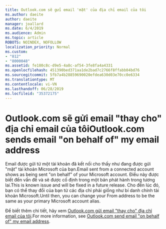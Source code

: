 ```yaml
---
title: Outlook.com sẽ gửi email 'mặt' của địa chỉ email của tôi
ms.author: daeite
author: daeite
manager: joallard
ms.date: 6/4/2019
ms.audience: Admin
ms.topic: article
ROBOTS: NOINDEX, NOFOLLOW
localization_priority: Normal
ms.custom:
- "812"
- "8000048"
ms.assetid: fe180c8c-d9e5-4a8c-af54-3fe8fa4a4331
ms.openlocfilehash: 451390bed371aa1de2bad7c2766f8ffabb04bd76
ms.sourcegitcommit: 5fb7a4b28859690020efdea630d03e70cc0e6334
ms.translationtype: MT
ms.contentlocale: vi-VN
ms.lasthandoff: 06/28/2019
ms.locfileid: "35372175"
---
```

# <a name="outlookcom-sends-email-on-behalf-of-my-email-address"></a><span data-ttu-id="fe8dc-102">Outlook.com sẽ gửi email "thay cho" địa chỉ email của tôi</span><span class="sxs-lookup"><span data-stu-id="fe8dc-102">Outlook.com sends email "on behalf of" my email address</span></span>

<span data-ttu-id="fe8dc-103">Email được gửi từ một tài khoản đã kết nối cho thấy như đang được gửi "mặt" tài khoản Microsoft của bạn.</span><span class="sxs-lookup"><span data-stu-id="fe8dc-103">Email sent from a connected account shows as being sent "on behalf" of your Microsoft account.</span></span> <span data-ttu-id="fe8dc-104">Điều này được biết đến vấn đề và sẽ được cố định trong một bản phát hành trong tương lai.</span><span class="sxs-lookup"><span data-stu-id="fe8dc-104">This is known issue and will be fixed in a future release.</span></span> <span data-ttu-id="fe8dc-105">Cho đến lúc đó, bạn có thể thay đổi của bạn từ các địa chỉ phải giống như bí danh chính tài khoản Microsoft.</span><span class="sxs-lookup"><span data-stu-id="fe8dc-105">Until then, you can change your From address to be the same as your primary Microsoft account alias.</span></span>
  
<span data-ttu-id="fe8dc-106">Để biết thêm chi tiết, hãy xem [Outlook.com gửi email "thay cho" địa chỉ email của tôi](https://go.microsoft.com/fwlink/p/?linkid=2001600&amp;clcid=0x409).</span><span class="sxs-lookup"><span data-stu-id="fe8dc-106">For more information, see [Outlook.com send email "on behalf of" my email address](https://go.microsoft.com/fwlink/p/?linkid=2001600&amp;clcid=0x409).</span></span>
